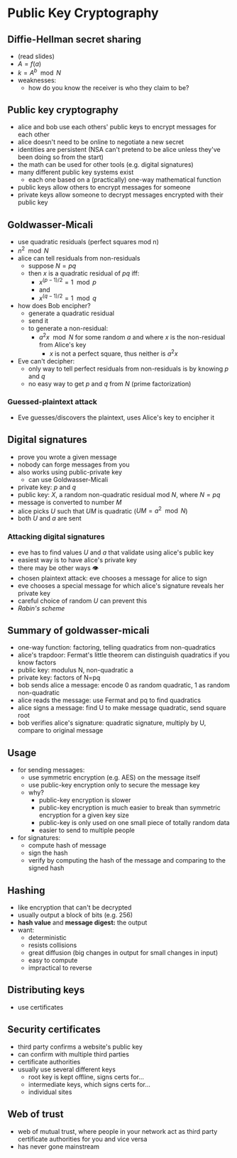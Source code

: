 # Public Key Cryptography

## Diffie-Hellman secret sharing
- (read slides)
- $A = f(a)$
- $k = A^b\mod{N}$
- weaknesses:
    - how do you know the receiver is who they claim to be?

## Public key cryptography
- alice and bob use each others' public keys to encrypt messages for each other
- alice doesn't need to be online to negotiate a new secret
- identities are persistent (NSA can't pretend to be alice unless they've been doing so from the start)
- the math can be used for other tools (e.g. digital signatures)
- many different public key systems exist
    - each one based on a (practically) one-way mathematical function
- public keys allow others to encrypt messages for someone
- private keys allow someone to decrypt messages encrypted with their public key

## Goldwasser-Micali
- use quadratic residuals (perfect squares mod n)
- $n^2\mod{N}$
- alice can tell residuals from non-residuals
    - suppose $N = pq$
    - then $x$ is a quadratic residual of $pq$ iff:
        - $x^{(p-1)/2} = 1 \mod{p}$
        - and
        - $x^{(q-1)/2} = 1 \mod{q}$
- how does Bob encipher?
    - generate a quadratic residual
    - send it
    - to generate a non-residual:
        - $a^2x \mod{N}$ for some random $a$ and where $x$ is the non-residual from Alice's key
            - $x$ is not a perfect square, thus neither is $a^2x$
- Eve can't decipher:
    - only way to tell perfect residuals from non-residuals is by knowing $p$ and $q$
    - no easy way to get $p$ and $q$ from $N$ (prime factorization)

### Guessed-plaintext attack
- Eve guesses/discovers the plaintext, uses Alice's key to encipher it

## Digital signatures
- prove you wrote a given message
- nobody can forge messages from you
- also works using public-private key
    - can use Goldwasser-Micali
- private key: $p$ and $q$
- public key: $X$, a random non-quadratic residual mod $N$, where $N=pq$
- message is converted to number $M$
- alice picks $U$ such that $UM$ is quadratic ($UM=a^2 \mod{N}$)
- both $U$ and $a$ are sent

### Attacking digital signatures
- eve has to find values $U$ and $a$ that validate using alice's public key
- easiest way is to have alice's private key
- there may be other ways :eye:
- chosen plaintext attack: eve chooses a message for alice to sign
- eve chooses a special message for which alice's signature reveals her private key
- careful choice of random $U$ can prevent this
- *Rabin's scheme*

## Summary of goldwasser-micali
- one-way function: factoring, telling quadratics from non-quadratics
- alice's trapdoor: Fermat's little theorem can distinguish quadratics if you know factors
- public key: modulus N, non-quadratic a
- private key: factors of N=pq
- bob sends alice a message: encode 0 as random quadratic, 1 as random non-quadratic
- alice reads the message: use Fermat and pq to find quadratics
- alice signs a message: find U to make message quadratic, send square root
- bob verifies alice's signature: quadratic signature, multiply by U, compare to original message

## Usage
- for sending messages:
    - use symmetric encryption (e.g. AES) on the message itself
    - use public-key encryption only to secure the message key
    - why?
        - public-key encryption is slower
        - public-key encryption is much easier to break than symmetric encryption for a given key size
        - public-key is only used on one small piece of totally random data
        - easier to send to multiple people
- for signatures:
    - compute hash of message
    - sign the hash
    - verify by computing the hash of the message and comparing to the signed hash

## Hashing
- like encryption that can't be decrypted
- usually output a block of bits (e.g. 256)
- **hash value** and **message digest:** the output
- want:
    - deterministic
    - resists collisions
    - great diffusion (big changes in output for small changes in input)
    - easy to compute
    - impractical to reverse

## Distributing keys
- use certificates

## Security certificates
- third party confirms a website's public key
- can confirm with multiple third parties
- certificate authorities
- usually use several different keys
    - root key is kept offline, signs certs for...
    - intermediate keys, which signs certs for...
    - individual sites

## Web of trust
- web of mutual trust, where people in your network act as third party certificate authorities for you and vice versa
- has never gone mainstream
